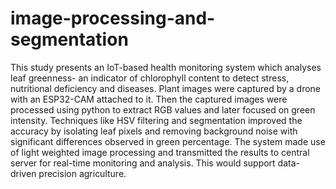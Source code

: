 # image-processing-and-segmentation
This study presents an IoT-based health monitoring system which analyses leaf greenness- an indicator of chlorophyll content to detect	 stress, nutritional deficiency and diseases. Plant images were captured by a drone with an ESP32-CAM attached to it. Then the captured images were processed using python to extract RGB values and later focused on green intensity. Techniques like HSV filtering and segmentation improved the accuracy by isolating leaf pixels and removing background noise with significant differences observed in green percentage. The system made use of light weighted image processing and transmitted the results to central server for real-time monitoring and analysis. This would support data-driven precision agriculture.
